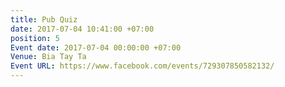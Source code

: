 ```yaml
---
title: Pub Quiz
date: 2017-07-04 10:41:00 +07:00
position: 5
Event date: 2017-07-04 00:00:00 +07:00
Venue: Bia Tay Ta
Event URL: https://www.facebook.com/events/729307850582132/
---
```


